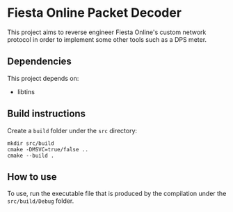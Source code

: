 # Fiesta Online Packet Decoder

This project aims to reverse engineer Fiesta Online's custom network protocol in order to implement some other tools such as a DPS meter.

## Dependencies

This project depends on:
* libtins

## Build instructions

Create a `build` folder under the `src` directory:

```
mkdir src/build
cmake -DMSVC=true/false ..
cmake --build .
```

## How to use

To use, run the executable file that is produced by the compilation under the `src/build/Debug` folder.
